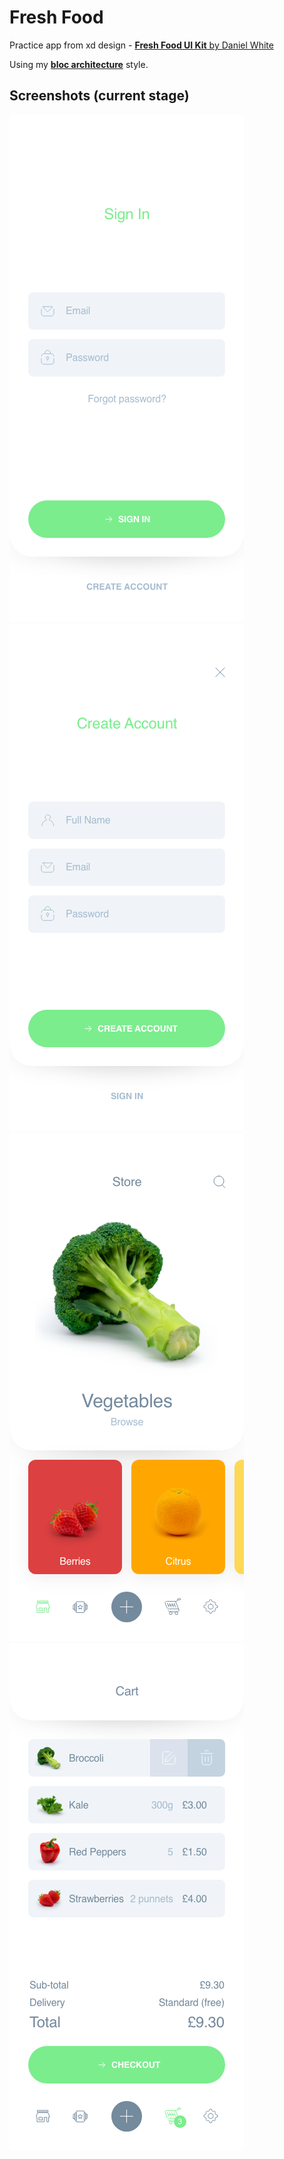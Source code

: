 # Fresh Food

Practice app from xd design - [**Fresh Food UI Kit** by Daniel White](https://dribbble.com/shots/7979808-Fresh-Food-UI-Kit)

Using my [**bloc architecture**](https://github.com/RabiRoshan/flutter_startup_kit/tree/bloc_architecture) style.

## Screenshots (current stage)

<kbd><img src="readme_assets/SignIn.png" /></kbd>
<kbd><img src="readme_assets/Create_Account.png" /></kbd>
<kbd><img src="readme_assets/Store.png" /></kbd>
<kbd><img src="readme_assets/Cart.png" /></kbd>
